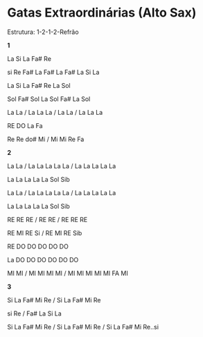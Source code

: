 # **Gatas Extraordinárias (Alto Sax)**

Estrutura: 1-2-1-2-Refrão

**1**

La Si La Fa# Re

si Re Fa# La Fa# La Fa# La Si La

La Si La Fa# Re La Sol

Sol Fa# Sol La Sol Fa# La Sol

La La / La La La / La La / La La La

RE DO La Fa

Re Re do# Mi / Mi Mi Re Fa

**2**

La La / La La La La La / La La La La La

La La La La La Sol Sib

La La / La La La La La / La La La La La

La La La La La Sol Sib

RE RE RE / RE RE / RE RE RE

RE MI RE Si / RE MI RE Sib

RE DO DO DO DO DO

La DO DO DO DO DO DO

MI MI / MI MI MI MI / MI MI MI MI MI FA MI

**3**

Si La Fa# Mi Re / Si La Fa# Mi Re

si Re / Fa# La Si La

Si La Fa# Mi Re / Si La Fa# Mi Re / Si La Fa# Mi Re..si